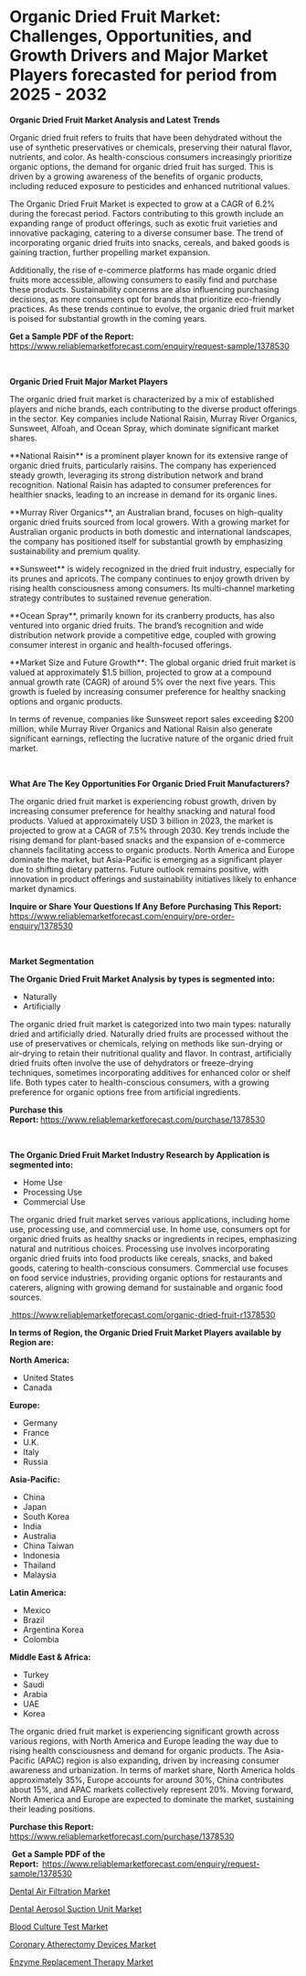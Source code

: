 <p><h1>Organic Dried Fruit Market: Challenges, Opportunities, and Growth Drivers and Major Market Players forecasted for period from 2025 - 2032</h1></p><p><strong>Organic Dried Fruit Market Analysis and Latest Trends</strong></p>
<p><p>Organic dried fruit refers to fruits that have been dehydrated without the use of synthetic preservatives or chemicals, preserving their natural flavor, nutrients, and color. As health-conscious consumers increasingly prioritize organic options, the demand for organic dried fruit has surged. This is driven by a growing awareness of the benefits of organic products, including reduced exposure to pesticides and enhanced nutritional values.</p><p>The Organic Dried Fruit Market is expected to grow at a CAGR of 6.2% during the forecast period. Factors contributing to this growth include an expanding range of product offerings, such as exotic fruit varieties and innovative packaging, catering to a diverse consumer base. The trend of incorporating organic dried fruits into snacks, cereals, and baked goods is gaining traction, further propelling market expansion.</p><p>Additionally, the rise of e-commerce platforms has made organic dried fruits more accessible, allowing consumers to easily find and purchase these products. Sustainability concerns are also influencing purchasing decisions, as more consumers opt for brands that prioritize eco-friendly practices. As these trends continue to evolve, the organic dried fruit market is poised for substantial growth in the coming years.</p></p>
<p><strong>Get a Sample PDF of the Report:&nbsp;</strong> <a href="https://www.reliablemarketforecast.com/enquiry/request-sample/1378530?utm_campaign=3094&utm_medium=2&utm_source=Github&utm_content=ia&utm_term=07042025&utm_id=organic-dried-fruit">https://www.reliablemarketforecast.com/enquiry/request-sample/1378530</a></p>
<p>&nbsp;</p>
<p><strong>Organic Dried Fruit Major Market Players</strong></p>
<p><p>The organic dried fruit market is characterized by a mix of established players and niche brands, each contributing to the diverse product offerings in the sector. Key companies include National Raisin, Murray River Organics, Sunsweet, Alfoah, and Ocean Spray, which dominate significant market shares.</p><p>**National Raisin** is a prominent player known for its extensive range of organic dried fruits, particularly raisins. The company has experienced steady growth, leveraging its strong distribution network and brand recognition. National Raisin has adapted to consumer preferences for healthier snacks, leading to an increase in demand for its organic lines.</p><p>**Murray River Organics**, an Australian brand, focuses on high-quality organic dried fruits sourced from local growers. With a growing market for Australian organic products in both domestic and international landscapes, the company has positioned itself for substantial growth by emphasizing sustainability and premium quality.</p><p>**Sunsweet** is widely recognized in the dried fruit industry, especially for its prunes and apricots. The company continues to enjoy growth driven by rising health consciousness among consumers. Its multi-channel marketing strategy contributes to sustained revenue generation.</p><p>**Ocean Spray**, primarily known for its cranberry products, has also ventured into organic dried fruits. The brand’s recognition and wide distribution network provide a competitive edge, coupled with growing consumer interest in organic and health-focused offerings.</p><p>**Market Size and Future Growth**: The global organic dried fruit market is valued at approximately $1.5 billion, projected to grow at a compound annual growth rate (CAGR) of around 5% over the next five years. This growth is fueled by increasing consumer preference for healthy snacking options and organic products.</p><p>In terms of revenue, companies like Sunsweet report sales exceeding $200 million, while Murray River Organics and National Raisin also generate significant earnings, reflecting the lucrative nature of the organic dried fruit market.</p></p>
<p>&nbsp;</p>
<p><strong>What Are The Key Opportunities For Organic Dried Fruit Manufacturers?</strong></p>
<p><p>The organic dried fruit market is experiencing robust growth, driven by increasing consumer preference for healthy snacking and natural food products. Valued at approximately USD 3 billion in 2023, the market is projected to grow at a CAGR of 7.5% through 2030. Key trends include the rising demand for plant-based snacks and the expansion of e-commerce channels facilitating access to organic products. North America and Europe dominate the market, but Asia-Pacific is emerging as a significant player due to shifting dietary patterns. Future outlook remains positive, with innovation in product offerings and sustainability initiatives likely to enhance market dynamics.</p></p>
<p><strong>Inquire or Share Your Questions If Any Before Purchasing This Report:</strong> <a href="https://www.reliablemarketforecast.com/enquiry/pre-order-enquiry/1378530?utm_campaign=3094&utm_medium=2&utm_source=Github&utm_content=ia&utm_term=07042025&utm_id=organic-dried-fruit">https://www.reliablemarketforecast.com/enquiry/pre-order-enquiry/1378530</a></p>
<p>&nbsp;</p>
<p><strong>Market Segmentation</strong></p>
<p><strong>The Organic Dried Fruit Market Analysis by types is segmented into:</strong></p>
<p><ul><li>Naturally</li><li>Artificially</li></ul></p>
<p><p>The organic dried fruit market is categorized into two main types: naturally dried and artificially dried. Naturally dried fruits are processed without the use of preservatives or chemicals, relying on methods like sun-drying or air-drying to retain their nutritional quality and flavor. In contrast, artificially dried fruits often involve the use of dehydrators or freeze-drying techniques, sometimes incorporating additives for enhanced color or shelf life. Both types cater to health-conscious consumers, with a growing preference for organic options free from artificial ingredients.</p></p>
<p><strong>Purchase this Report:&nbsp;</strong><a href="https://www.reliablemarketforecast.com/purchase/1378530?utm_campaign=3094&utm_medium=2&utm_source=Github&utm_content=ia&utm_term=07042025&utm_id=organic-dried-fruit">https://www.reliablemarketforecast.com/purchase/1378530</a></p>
<p>&nbsp;</p>
<p><strong>The Organic Dried Fruit Market Industry Research by Application is segmented into:</strong></p>
<p><ul><li>Home Use</li><li>Processing Use</li><li>Commercial Use</li></ul></p>
<p><p>The organic dried fruit market serves various applications, including home use, processing use, and commercial use. In home use, consumers opt for organic dried fruits as healthy snacks or ingredients in recipes, emphasizing natural and nutritious choices. Processing use involves incorporating organic dried fruits into food products like cereals, snacks, and baked goods, catering to health-conscious consumers. Commercial use focuses on food service industries, providing organic options for restaurants and caterers, aligning with growing demand for sustainable and organic food sources.</p></p>
<p><a href="https://www.reliablemarketforecast.com/organic-dried-fruit-r1378530?utm_campaign=3094&utm_medium=2&utm_source=Github&utm_content=ia&utm_term=07042025&utm_id=organic-dried-fruit">&nbsp;https://www.reliablemarketforecast.com/organic-dried-fruit-r1378530</a></p>
<p><strong>In terms of Region, the Organic Dried Fruit Market Players available by Region are:</strong></p>
<p>
    <p> <strong> North America: </strong>
        <ul>
            <li>United States</li>
            <li>Canada</li>
        </ul>
        </p> 
    <p> <strong> Europe: </strong>
        <ul>
            <li>Germany</li>
            <li>France</li>
            <li>U.K.</li>
            <li>Italy</li>
            <li>Russia</li>
        </ul>
        </p> 
    <p> <strong> Asia-Pacific: </strong>
        <ul>
            <li>China</li>
            <li>Japan</li>
            <li>South Korea</li>
            <li>India</li>
            <li>Australia</li>
            <li>China Taiwan</li>
            <li>Indonesia</li>
            <li>Thailand</li>
            <li>Malaysia</li>
        </ul>
        </p> 
    <p> <strong> Latin America: </strong>
        <ul>
            <li>Mexico</li>
            <li>Brazil</li>
            <li>Argentina Korea</li>
            <li>Colombia</li>
        </ul>
        </p> 
    <p> <strong> Middle East & Africa: </strong>
        <ul>
            <li>Turkey</li>
            <li>Saudi</li>
            <li>Arabia</li>
            <li>UAE</li>
            <li>Korea</li>
        </ul>
    </p>
    </p>
<p><p>The organic dried fruit market is experiencing significant growth across various regions, with North America and Europe leading the way due to rising health consciousness and demand for organic products. The Asia-Pacific (APAC) region is also expanding, driven by increasing consumer awareness and urbanization. In terms of market share, North America holds approximately 35%, Europe accounts for around 30%, China contributes about 15%, and APAC markets collectively represent 20%. Moving forward, North America and Europe are expected to dominate the market, sustaining their leading positions.</p></p>
<p><strong>Purchase this Report: </strong><a href="https://www.reliablemarketforecast.com/purchase/1378530?utm_campaign=3094&utm_medium=2&utm_source=Github&utm_content=ia&utm_term=07042025&utm_id=organic-dried-fruit">https://www.reliablemarketforecast.com/purchase/1378530</a></p>
<p>&nbsp;<strong>Get a Sample PDF of the Report:&nbsp;&nbsp;</strong><a href="https://www.reliablemarketforecast.com/enquiry/request-sample/1378530?utm_campaign=3094&utm_medium=2&utm_source=Github&utm_content=ia&utm_term=07042025&utm_id=organic-dried-fruit">https://www.reliablemarketforecast.com/enquiry/request-sample/1378530</a></p>
<p><strong></strong></p>
<p><p><a href="https://www.linkedin.com/pulse/regional-global-dental-air-filtration-market-analysis-uciqc?utm_campaign=3094&utm_medium=2&utm_source=Github&utm_content=ia&utm_term=07042025&utm_id=organic-dried-fruit">Dental Air Filtration Market</a></p><p><a href="https://www.linkedin.com/pulse/global-dental-aerosol-suction-unit-market-analysis-report-encompassing-dejzc?utm_campaign=3094&utm_medium=2&utm_source=Github&utm_content=ia&utm_term=07042025&utm_id=organic-dried-fruit">Dental Aerosol Suction Unit Market</a></p><p><a href="https://www.linkedin.com/pulse/future-forecast-blood-culture-test-market-size-122-cagr-2025-pnywc?utm_campaign=3094&utm_medium=2&utm_source=Github&utm_content=ia&utm_term=07042025&utm_id=organic-dried-fruit">Blood Culture Test Market</a></p><p><a href="https://www.linkedin.com/pulse/coronary-atherectomy-devices-market-report-product-type-fe5ic?utm_campaign=3094&utm_medium=2&utm_source=Github&utm_content=ia&utm_term=07042025&utm_id=organic-dried-fruit">Coronary Atherectomy Devices Market</a></p><p><a href="https://www.linkedin.com/pulse/enzyme-replacement-therapy-market-study-findings-forecast-ldkwc?utm_campaign=3094&utm_medium=2&utm_source=Github&utm_content=ia&utm_term=07042025&utm_id=organic-dried-fruit">Enzyme Replacement Therapy Market</a></p></p>